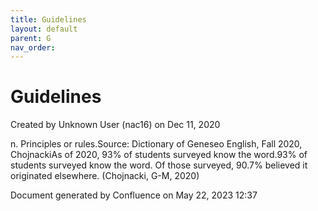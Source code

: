 ```yaml
---
title: Guidelines
layout: default
parent: G
nav_order:
---
```


# Guidelines

Created by  Unknown User (nac16) on Dec 11, 2020

n. Principles or rules.Source: Dictionary of Geneseo English, Fall 2020, ChojnackiAs of 2020, 93% of students surveyed know the word.93% of students surveyed know the word. Of those surveyed, 90.7% believed it originated elsewhere. (Chojnacki, G-M, 2020)

Document generated by Confluence on May 22, 2023 12:37


